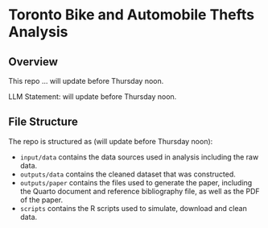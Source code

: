 # Toronto Bike and Automobile Thefts Analysis

## Overview

This repo ... will update before Thursday noon.

LLM Statement: will update before Thursday noon.

## File Structure

The repo is structured as (will update before Thursday noon):

-   `input/data` contains the data sources used in analysis including the raw data.
-   `outputs/data` contains the cleaned dataset that was constructed.
-   `outputs/paper` contains the files used to generate the paper, including the Quarto document and reference bibliography file, as well as the PDF of the paper. 
-   `scripts` contains the R scripts used to simulate, download and clean data.
